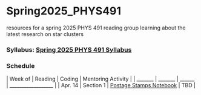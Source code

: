 # Spring2025_PHYS491
resources for a spring 2025 PHYS 491 reading group learning about the latest research on star clusters

### Syllabus: [Spring 2025 PHYS 491 Syllabus](https://github.com/kevincovey/Spring2025_PHYS491/blob/main/PHYS491_syllabus.docx)

### Schedule

| Week of | Reading | Coding | Mentoring Activity | 
| _______ | _______ | ______ | __________________ | 
| Apr. 14 | Section 1 | [Postage Stamps Notebook](https://github.com/kevincovey/Spring2025_PHYS491/blob/main/cluster_review/postage_stamps.ipynb) | TBD |
